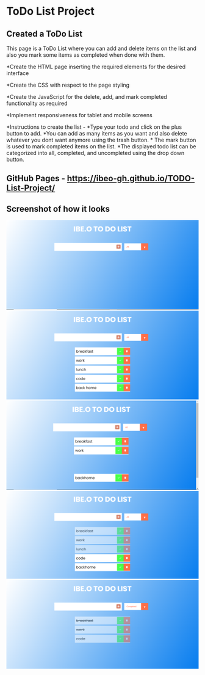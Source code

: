 # ToDo List Project

## Created a ToDo List

This page is a ToDo List where you can add and delete items on the list and also you mark some items as completed when done with them.

\*Create the HTML page inserting the required elements for the desired interface

\*Create the CSS with respect to the page styling

\*Create the JavaScript for the delete, add, and mark completed functionality as required

\*Implement responsiveness for tablet and mobile screens

\*Instructions to create the list -
\*Type your todo and click on the plus button to add.
\*You can add as many items as you want and also delete whatever you dont want anymore using the trash button. \* The mark button is used to mark completed items on the list.
\*The displayed todo list can be categorized into all, completed, and uncompleted using the drop down button.

## GitHub Pages - https://ibeo-gh.github.io/TODO-List-Project/

## Screenshot of how it looks

<img src="/screenshots/screenshot1.png" alt="image" />
    <img src="/screenshots/screenshot2.png" alt="image" />
    <img src="/screenshots/screenshot3.png" alt="image" />
    <img src="/screenshots/screenshot4.png" alt="image" />
    <img src="/screenshots/screenshot5.png" alt="image" />
